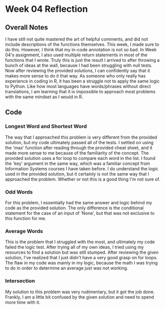# Week 04 Reflection
## Overall Notes
I have still not quite mastered the art of helpful comments, and did not include descriptions of the functions themselves. This week, I made sure to do this. However, I think that my in-code annotation is not so bad.
In Week 04's assignment, I also used multiple return statements in most of the functions that I wrote. Truly this is just the result I arrived to after throwing a bunch of ideas at the wall, because I had been struggling with null tests. Now after reviewing the provided solutions, I can confidently say that it makes more sense to do it that way.
As someone who only really has experience in coding in R, it has been a struggle not to apply the same logic to Python. Like how most languages have words/phrases without direct translations, I am learning that it is impossible to approach most problems with the same mindset as I would in R.

## Code
### Longest Word and Shortest Word
The way that I approached this problem is very different from the provided solution, but my code ultimately passed all of the tests. I settled on using the 'max' function after reading through the provided cheat sheet, and it made more sense to me because of the familiarity of the concept. The provided solution uses a for loop to compare each word in the list. I found the 'key' argument in the same way, which was a familiar concept from Information Systems courses I have taken before. I do understand the logic used in the provided solution, but it certainly is not the same way that I approached the problem. Whether or not this is a good thing I'm not sure of.
### Odd Words
For this problem, I essentially had the same answer and logic behind my code as the provided solution. The only difference is the conditional statement for the case of an input of 'None', but that was not exclusive to this function for me.
### Average Words
This is the problem that I struggled with the most, and ultimately my code failed the logic test. After trying all of my own ideas, I tried using my resources to find a solution but was still stumped. After reviewing the given solution, I've realized that I just didn't have a very good grasp on for loops. The flaw in my code was mainly in my logic, because the math I was trying to do in order to determine an average just was not working.
### Intersection
My solution to this problem was very rudimentary, but it got the job done. Frankly, I am a little bit confused by the given solution and need to spend more time with it.
